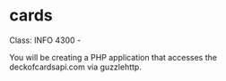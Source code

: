# cards

<p>Class: INFO 4300 - </p>

<p>You will be creating a PHP application that accesses the deckofcardsapi.com via guzzlehttp.</p>
